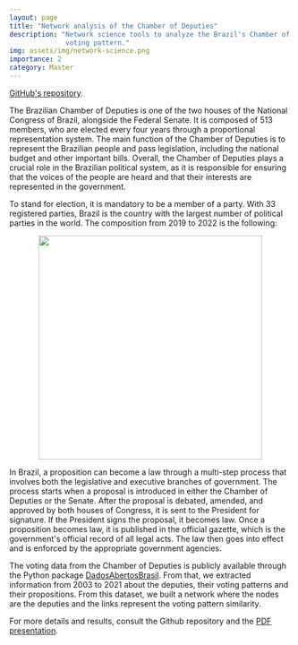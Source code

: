 ```yaml
---
layout: page
title: "Network analysis of the Chamber of Deputies"
description: "Network science tools to analyze the Brazil's Chamber of Deputies considering the 
              voting pattern."
img: assets/img/network-science.png
importance: 2
category: Master
---
```


[GitHub's repository](https://github.com/lucasmoschen/project-network-science).

The Brazilian Chamber of Deputies is one of the two houses of the National Congress of Brazil, alongside the Federal Senate. It is composed of 513 members, who are elected every four years through a proportional representation system. The main function of the Chamber of Deputies is to represent the Brazilian people and pass legislation, including the national budget and other important bills. Overall, the Chamber of Deputies plays a crucial role in the Brazilian political system, as it is responsible for ensuring that the voices of the people are heard and that their interests are represented in the government.

To stand for election, it is mandatory to be a member of a party.
With 33 registered parties, Brazil is the country with the largest number of political parties in the world.
The composition from 2019 to 2022 is the following:

<center>
<img src="https://upload.wikimedia.org/wikipedia/commons/thumb/2/25/C%C3%A2mara_dos_Deputados_do_Brasil_em_2023.svg/1200px-C%C3%A2mara_dos_Deputados_do_Brasil_em_2023.svg.png" width=400px>
</center>

In Brazil, a proposition can become a law through a multi-step process that involves both the legislative and executive branches of government. 
The process starts when a proposal is introduced in either the Chamber of Deputies or the Senate. 
After the proposal is debated, amended, and approved by both houses of Congress, it is sent to the President for signature.
If the President signs the proposal, it becomes law.
Once a proposition becomes law, it is published in the official gazette, which is the government's official record of all legal acts. 
The law then goes into effect and is enforced by the appropriate government agencies.

The voting data from the Chamber of Deputies is publicly available through the Python package [DadosAbertosBrasil](https://pypi.org/project/DadosAbertosBrasil/).
From that, we extracted information from 2003 to 2021 about the deputies, their voting patterns and their propositions.
From this dataset, we built a network where the nodes are the deputies and the links represent the voting pattern similarity.

For more details and results, consult the Github repository and the [PDF presentation](https://github.com/lucasmoschen/project-network-science/blob/main/notes/project-presentation.pdf).